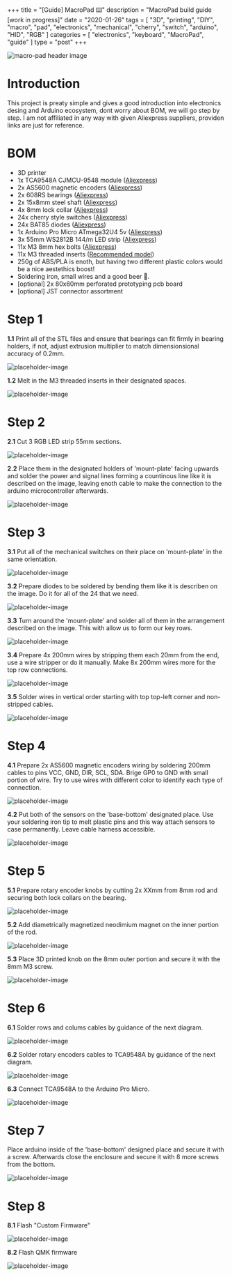 +++
title = "[Guide] MacroPad ⌨️"
description = "MacroPad build guide [work in progress]"
date = "2020-01-26"
tags = [ "3D", "printing", "DIY", "macro", "pad", "electronics", "mechanical", "cherry", "switch", "arduino", "HID", "RGB" ]
categories = [ "electronics", "keyboard", "MacroPad", "guide" ]
type = "post"
+++

![macro-pad header image](/posts/bsh-macro-pad/header.png)

# Introduction
This project is preaty simple and gives a good introduction into electronics desing and Arduino ecosystem, dont worry about BOM, we will go step by step. I am not affiliated in any way with given Aliexpress suppliers, providen links are just for reference.

# BOM
- 3D printer
- 1x TCA9548A CJMCU-9548 module ([Aliexpress](https://es.aliexpress.com/item/32806052132.html))
- 2x AS5600 magnetic encoders ([Aliexpress](https://es.aliexpress.com/item/4000551682522.html))
- 2x 608RS bearings ([Aliexpress](https://es.aliexpress.com/item/4000029831520.html))
- 2x 15x8mm steel shaft ([Aliexpress](https://www.aliexpress.com/item/4000186787300.html))
- 4x 8mm lock collar ([Aliexpress](https://www.aliexpress.com/item/4000054409294.html))
- 24x cherry style switches ([Aliexpress](https://es.aliexpress.com/item/4001111706889.html))
- 24x BAT85 diodes ([Aliexpress](https://es.aliexpress.com/item/32855239485.html))
- 1x Arduino Pro Micro ATmega32U4 5v ([Aliexpress](https://www.aliexpress.com/item/32768308647.html))
- 3x 55mm WS2812B 144/m LED strip ([Aliexpress](https://www.aliexpress.com/item/2036819167.html))
- 11x M3 8mm hex bolts ([Aliexpress](https://es.aliexpress.com/item/32810872544.html))
- 11x M3 threaded inserts ([Recommended model](https://es.aliexpress.com/item/4000232858343.html))
- 250g of ABS/PLA is enoth, but having two different plastic colors would be a nice aestethics boost!
- Soldering iron, small wires and a good beer 🍺.
- [optional] 2x 80x60mm perforated prototyping pcb board
- [optional] JST connector assortment

# Step 1
**1.1** Print all of the STL files and ensure that bearings can fit firmly in bearing holders, if not, adjust extrusion multiplier to match dimensionsional accuracy of 0.2mm.

![placeholder-image](/posts/bsh-macro-pad-guide/gallery/placeholder.png)

**1.2** Melt in the M3 threaded inserts in their designated spaces.

![placeholder-image](/posts/bsh-macro-pad-guide/gallery/placeholder.png)

# Step 2
**2.1** Cut 3 RGB LED strip 55mm sections.

![placeholder-image](/posts/bsh-macro-pad-guide/gallery/placeholder.png)

**2.2** Place them in the designated holders of 'mount-plate' facing upwards and solder the power and signal lines forming a countinous line like it is described on the image, leaving enoth cable to make the connection to the arduino microcontroller afterwards.

![placeholder-image](/posts/bsh-macro-pad-guide/gallery/placeholder.png)

# Step 3
**3.1** Put all of the mechanical switches on their place on 'mount-plate' in the same orientation.

![placeholder-image](/posts/bsh-macro-pad-guide/gallery/placeholder.png)

**3.2** Prepare diodes to be soldered by bending them like it is describen on the image. Do it for all of the 24 that we need.

![placeholder-image](/posts/bsh-macro-pad-guide/gallery/placeholder.png)

**3.3** Turn around the 'mount-plate' and solder all of them in the arrangement described on the image. This with allow us to form our key rows.

![placeholder-image](/posts/bsh-macro-pad-guide/gallery/placeholder.png)

**3.4** Prepare 4x 200mm wires by stripping them each 20mm from the end, use a wire stripper or do it manually. Make 8x 200mm wires more for the top row connections.

![placeholder-image](/posts/bsh-macro-pad-guide/gallery/placeholder.png)

**3.5** Solder wires in vertical order starting with top top-left corner and non-stripped cables.

![placeholder-image](/posts/bsh-macro-pad-guide/gallery/placeholder.png)

# Step 4
**4.1** Prepare 2x AS5600 magnetic encoders wiring by soldering 200mm cables to pins VCC, GND, DIR, SCL, SDA. Brige GP0 to GND with small portion of wire. Try to use wires with different color to identify each type of connection.

![placeholder-image](/posts/bsh-macro-pad-guide/gallery/placeholder.png)

**4.2** Put both of the sensors on the 'base-bottom' designated place. Use your soldering iron tip to melt plastic pins and this way attach sensors to case permanently. Leave cable harness accessible.

![placeholder-image](/posts/bsh-macro-pad-guide/gallery/placeholder.png)

# Step 5
**5.1** Prepare rotary encoder knobs by cutting 2x XXmm from 8mm rod and securing both lock collars on the bearing.

![placeholder-image](/posts/bsh-macro-pad-guide/gallery/placeholder.png)

**5.2** Add diametrically magnetized neodimium magnet on the inner portion of the rod.

![placeholder-image](/posts/bsh-macro-pad-guide/gallery/placeholder.png)

**5.3** Place 3D printed knob on the 8mm outer portion and secure it with the 8mm M3 screw.

![placeholder-image](/posts/bsh-macro-pad-guide/gallery/placeholder.png)

# Step 6
**6.1** Solder rows and colums cables by guidance of the next diagram.

![placeholder-image](/posts/bsh-macro-pad-guide/gallery/placeholder.png)

**6.2** Solder rotary encoders cables to TCA9548A by guidance of the next diagram.

![placeholder-image](/posts/bsh-macro-pad-guide/gallery/placeholder.png)

**6.3** Connect TCA9548A to the Arduino Pro Micro.

![placeholder-image](/posts/bsh-macro-pad-guide/gallery/placeholder.png)

# Step 7
Place arduino inside of the 'base-bottom' designed place and secure it with a screw. Afterwards close the enclosure and secure it with 8 more screws from the bottom.
 
![placeholder-image](/posts/bsh-macro-pad-guide/gallery/placeholder.png)

# Step 8

**8.1** Flash "Custom Firmware"

![placeholder-image](/posts/bsh-macro-pad-guide/gallery/placeholder.png)

**8.2** Flash QMK firmware

![placeholder-image](/posts/bsh-macro-pad-guide/gallery/placeholder.png)

